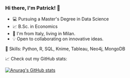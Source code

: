 ### Hi there, I'm Patrick! 👋

- 💻 Pursuing a Master's Degree in Data Science
- 📈 B.Sc. in Economics
- 📍 I'm from Italy, living in Milan.
- 💡 Open to collaborating on innovative ideas.

🔧 Skills: Python, R, SQL, Knime, Tableau, Neo4j, MongoDB

📈 Check out my GitHub stats:

[![Anurag's GitHub stats](https://github-readme-stats.vercel.app/api?username=patrickk00)](https://github.com/anuraghazra/github-readme-stats)


